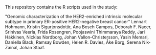This repository contains the R scripts used in the study:

"Genomic characterization of the HER2-enriched intrinsic molecular subtype in primary ER-positive HER2-negative breast cancer"
Lennart Hohmann, Kristin Sigurjonsdottir, Ana Bosch Campos, Deborah F. Nacer, Srinivas Veerla, Frida Rosengren, Poojaswini Thimmaraya Reddy, Jari Häkkinen, Nicklas Nordborg, Johan Vallon-Christersson, Yasin Memari, Daniella Black, Ramsay Bowden, Helen R. Davies, Åke Borg, Serena Nik-Zainal, Johan Staaf.
